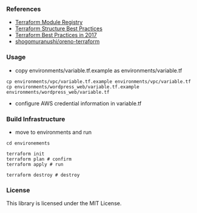 ### References
  - [Terraform Module Registry](https://registry.terraform.io/)
  - [Terraform Structure Best Practices](https://dev.classmethod.jp/devops/directory-layout-bestpractice-in-terraform/)
  - [Terraform Best Practices in 2017](https://qiita.com/shogomuranushi/items/e2f3ff3cfdcacdd17f99)
  - [shogomuranushi/oreno-terraform](https://github.com/shogomuranushi/oreno-terraform)

### Usage
- copy environments/variable.tf.example as environments/variable.tf
```
cp environments/vpc/variable.tf.example environments/vpc/variable.tf
cp environments/wordpress_web/variable.tf.example environments/wordpress_web/variable.tf
```
- configure AWS credential information in variable.tf

### Build Infrastructure
- move to environments and run
```
cd environements

terraform init
terraform plan # confirm
terraform apply # run

terraform destroy # destroy
```
 
### License
 
This library is licensed under the MIT License.
